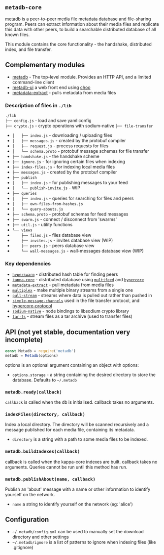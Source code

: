 ## `metadb-core`

[metadb](https://github.com/ameba23/metadb) is a peer-to-peer media file metadata database and file-sharing program. Peers can extract information about their media files and replicate this data with other peers, to build a searchable distributed database of all known files.

This module contains the core functionality - the handshake, distributed index, and file transfer.

## Complementary modules

- [metadb](https://github.com/ameba23/metadb) - The top-level module. Provides an HTTP API, and a limited command-line client 
- [metadb-ui](https://github.com/ameba23/metadb-ui) a web front end using [choo](https://choo.io/)
- [metadata-extract](https://github.com/ameba23/metadata-extract) - pulls metadata from media files

### Description of files in `./lib`

`./lib`\
`├── config.js` - load and save yaml config \
`├── crypto.js` - crypto operations with sodium-native
`├── file-transfer`
- `│   ├── index.js` - downloading / uploading files 
- `│   ├── messages.js` - created by the protobuf compiler
- `│   ├── request.js` - process requests for files
- `│   └── schema.proto` - protobuf message schemas for file transfer
- `├── handshake.js` - the handshake scheme
- `├── ignore.js` - for ignoring certain files when indexing
- `├── index-files.js` - for indexing local media files
- `├── messages.js` - created by the protobuf compiler
- `├── publish` 
- `│   ├── index.js` - for publishing messages to your feed
- `│   └── publish-invite.js` - WIP
- `├── queries`
- `│   ├── index.js` - queries for searching for files and peers
- `│   ├── own-files-from-hashes.js`
- `│   └── query-abouts.js`
- `├── schema.proto` - protobuf schemas for feed messages
- `├── swarm.js` - connect / disconnect from 'swarms'
- `├── util.js` - utility functions
- `└── views`
- `    ├── files.js` - files database view
- `    ├── invites.js` - invites database view (WIP)
- `    ├── peers.js` - peers database view
- `    └── wall-messages.js` - wall-messages database view (WIP)

### Key dependencies

- [`hyperswarm`](https://github.com/hyperswarm/hyperswarm) - distributed hash table for finding peers
- [`kappa-core`](https://github.com/kappa-db/kappa-core) - distributed database using [`multifeed`](https://github.com/kappa-db/multifeed) and [`hypercore`](https://github.com/hypercore-protocol/hypercore)
- [`metadata-extract`](https://github.com/ameba23/metadata-extract) - pull metadata from media files
- [`multiplex`](https://github.com/maxogden/multiplex) - make multiple binary streams from a single one
- [`pull-stream`](https://pull-stream.github.io/) - streams where data is pulled out rather than pushed in
- [`simple-message-channels`](https://github.com/mafintosh/simple-message-channels) used in the file transfer protocol, and [hypercore-protocol](https://github.com/hypercore-protocol/hypercore-protocol)
- [`sodium-native`](https://sodium-friends.github.io/docs/) - node bindings to libsodium crypto library
- [`tar-fs`](https://github.com/mafintosh/tar-fs) - stream files as a tar archive (used to transfer files)

## API (not yet stable, documentation very incomplete)

```js
const Metadb = require('metadb')
metadb = Metadb(options)
```
options is an optional argument containing an object with options:
- `options.storage` - a string containing the desired directory to store the database. Defaults to `~/.metadb`

### `metadb.ready(callback)`

`callback` is called when the db is initialised. callback takes no arguments.

### `indexFiles(directory, callback)`

Index a local directory. The directory will be scanned recursively and a message published for each media file, containing its metadata.
- `directory` is a string with a path to some media files to be indexed.

### `metadb.buildIndexes(callback)`

callback is called when the kappa-core indexes are built. callback takes no arguments. Queries cannot be run until this method has run.

### `metadb.publishAbout(name, callback)`

Publish an 'about' message with a name or other information to identify yourself on the network.
- `name` a string to identify yourself on the network (eg: 'alice')

## Configuration

- `~/.metadb/config.yml` can be used to manually set the download directory and other settings
- `~/.metadb/ignore` is a list of patterns to ignore when indexing files (like .gitignore)
